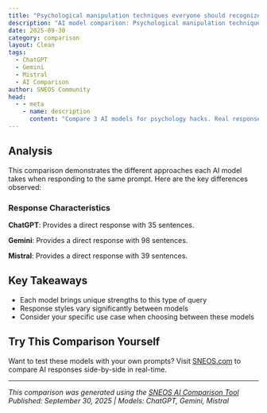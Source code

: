 ```yaml
---
title: "Psychological manipulation techniques everyone should recognize"
description: "AI model comparison: Psychological manipulation techniques everyone should recognize..."
date: 2025-09-30
category: comparison
layout: Clean
tags:
  - ChatGPT
  - Gemini
  - Mistral
  - AI Comparison
author: SNEOS Community
head:
  - - meta
    - name: description
      content: "Compare 3 AI models for psychology hacks. Real responses from ChatGPT, Gemini, Mistral with detailed analysis."
---
```


<ChatComparison
  title="Psychological manipulation techniques everyone should recognize"
  prompt="Psychological manipulation techniques everyone should recognize"
  :responses='{"ChatGPT": "Certainly! Recognizing psychological manipulation techniques is crucial for protecting yourself from being exploited or influenced unfairly. Here are some common manipulation techniques everyone should be aware of:\n\n1. **Gaslighting** \n Making someone doubt their own memories, perceptions, or sanity. For example, denying facts or events that the person clearly remembers.\n\n2. **Guilt-Tripping** \n Making someone feel guilty or responsible for things out of their control to influence their behavior.\n\n3. **Playing the Victim** \n Pretending to be the injured party to gain sympathy and manipulate others into giving in.\n\n4. **Love-Bombing** \n Overwhelming someone with affection or praise to gain their trust and control.\n\n5. **Silent Treatment** \n Withholding communication to punish or control someone, making them anxious or eager to comply.\n\n6. **Triangulation** \n Involving a third person to create conflict or manipulate relationships.\n\n7. **Projection** \n Attributing one\u2019s own negative traits or feelings onto someone else to deflect blame.\n\n8. **Blaming** \n Shifting responsibility onto others to avoid accountability.\n\n9. **Excessive Flattery** \n Using compliments to lower someone\u2019s defenses and gain favor.\n\n10. **Intimidation** \n Using threats, aggression, or fear to control someone\u2019s actions.\n\n11. **Conditional Approval** \n Offering approval or love only when someone meets certain demands or behaviors.\n\n12. **False Dilemma** \n Presenting only two options when there are more, to force a choice favorable to the manipulator.\n\n13. **Playing on Insecurities** \n Highlighting or exaggerating someone\u2019s vulnerabilities to influence them.\n\n14. **Overgeneralization** \n Using words like \u0022always\u0022 or \u0022never\u0022 to make someone feel trapped or hopeless.\n\n15. **Manipulative Sympathy Appeals** \n Using pity or emotional appeals to get what one wants.\n\nBeing aware of these techniques can help you recognize when someone is trying to manipulate you and respond more effectively. Setting boundaries, asking questions, and seeking objective opinions can also help protect against manipulation.", "Gemini": "Okay, let\u0027s break down some common psychological manipulation techniques that are helpful to recognize. It\u0027s important to remember that:\n\n* **Context Matters:** Not every instance of these techniques is malicious. Sometimes people use them unconsciously or without harmful intent. The key is to look for a pattern of behavior and the overall impact on you or others.\n* **Awareness is Power:** Recognizing these techniques doesn\u0027t make you immune, but it gives you the ability to step back, analyze the situation, and choose how you respond.\n* **It\u0027s About Control:** The goal of manipulation is to control someone\u0027s behavior, thoughts, or emotions for the manipulator\u0027s benefit.\n* **Not a Diagnosis:** Recognizing these traits in someone isn\u0027t a diagnosis of a personality disorder. These techniques are used by all sorts of people.\n\nHere\u0027s a breakdown of some key techniques, grouped for clarity:\n\n**I. Techniques That Exploit Emotions \u0026 Feelings**\n\n* **Guilt-Tripping:**\n * **How it works:** Making you feel responsible or bad for something, even if it\u0027s not your fault. The manipulator often uses phrases like, \u0022If you really loved me...\u0022 or \u0022After all I\u0027ve done for you...\u0022\n * **Goal:** To get you to do something you don\u0027t want to do, or to control your behavior by exploiting your empathy.\n * **Example:** \u0022I stayed up all night worrying about you, and this is how you repay me?\u0022\n* **Love Bombing:**\n * **How it works:** Overwhelming someone with affection, attention, gifts, and praise very early in a relationship (romantic, platonic, or even professional). It feels intense and amazing at first, but it\u0027s often used to quickly establish control.\n * **Goal:** To create a sense of obligation and dependence, making it harder for the victim to see red flags or leave the relationship.\n * **Example:** Constant texts, calls, extravagant gifts, and declarations of \u0022soulmate\u0022 status within the first few weeks.\n* **Emotional Blackmail:**\n * **How it works:** Using threats (direct or indirect) to control someone\u0027s behavior. These threats can involve the relationship, the manipulator\u0027s own well-being, or the victim\u0027s reputation.\n * **Goal:** To force compliance through fear and obligation.\n * **Example:** \u0022If you leave me, I don\u0027t know what I\u0027ll do,\u0022 or \u0022If you don\u0027t help me with this, everyone will think you\u0027re a terrible person.\u0022\n* **Playing the Victim:**\n * **How it works:** Portraying oneself as helpless, oppressed, or unfairly treated to gain sympathy and manipulate others into providing assistance or taking their side.\n * **Goal:** To avoid responsibility, gain attention, and control others through pity.\n * **Example:** \u0022Why does this always happen to *me*?\u0022 or exaggerating minor inconveniences into major tragedies.\n* **Gaslighting:**\n * **How it works:** Making someone question their own sanity, memory, or perception of reality. This can involve denying events that happened, twisting words, or making the victim feel like they\u0027re \u0022crazy.\u0022\n * **Goal:** To erode the victim\u0027s self-confidence and make them dependent on the manipulator for validation.\n * **Example:** \u0022That never happened,\u0022 \u0022You\u0027re imagining things,\u0022 or \u0022You\u0027re too sensitive.\u0022 (even if the victim\u0027s reaction is perfectly normal).\n* **Triangulation:**\n * **How it works:** Involving a third person in a conflict to manipulate the situation. This could be to gain support, spread rumors, or create jealousy.\n * **Goal:** To create division, gain power, and avoid direct confrontation.\n * **Example:** \u0022Sarah agrees with me that you\u0027re being unreasonable,\u0022 or constantly talking about how attractive someone else finds them to make their partner jealous.\n\n**II. Techniques That Exploit Thinking \u0026 Logic**\n\n* **Moving the Goalposts:**\n * **How it works:** Changing the requirements or expectations after an agreement has already been made, making it impossible to succeed.\n * **Goal:** To keep the victim striving and under control, preventing them from achieving a sense of accomplishment or independence.\n * **Example:** \u0022Okay, if you clean the entire house, I\u0027ll take you out to dinner.\u0022 After the house is cleaned: \u0022Well, it\u0027s not *really* clean enough. You missed a spot.\u0022\n* **Cognitive Dissonance:**\n * **How it works:** Creating a situation where someone holds two conflicting beliefs or values, causing them discomfort. The manipulator then offers a way to resolve the dissonance (usually by changing their behavior to align with the manipulator\u0027s desires).\n * **Goal:** To change someone\u0027s beliefs or behaviors by exploiting their need for consistency.\n * **Example:** A person values honesty, but their boss pressures them to lie to a client. The boss might then convince them that lying is okay in this situation because it\u0027s \u0022for the good of the company.\u0022\n* **Scapegoating:**\n * **How it works:** Blaming someone else for problems or mistakes, often to deflect responsibility or maintain a positive image.\n * **Goal:** To avoid accountability and maintain control by shifting blame.\n * **Example:** \u0022It\u0027s not my fault the project failed, it\u0027s because [person\u0027s name] didn\u0027t do their part.\u0022\n* **Mind Games:**\n * **How it works:** Using confusing or unpredictable behavior to keep someone off balance and make them easier to control. This can include mixed signals, withholding information, or creating unnecessary drama.\n * **Goal:** To create confusion and dependence, making the victim reliant on the manipulator for guidance.\n * **Example:** Giving someone the silent treatment one day, then acting perfectly normal the next, without explanation.\n* **Negging:**\n * **How it works:** Giving backhanded compliments or subtle insults to undermine someone\u0027s self-esteem and make them seek approval.\n * **Goal:** To lower someone\u0027s confidence and make them more susceptible to manipulation.\n * **Example:** \u0022That\u0027s a really interesting outfit... I don\u0027t think I could pull it off.\u0022\n\n**III. Techniques That Exploit Social Dynamics \u0026 Power**\n\n* **Isolation:**\n * **How it works:** Separating someone from their support network (friends, family, colleagues) to make them more dependent on the manipulator.\n * **Goal:** To reduce the victim\u0027s access to outside perspectives and make them more vulnerable to influence.\n * **Example:** Discouraging someone from spending time with their friends, or creating conflicts with their family members.\n* **Using Authority:**\n * **How it works:** Exploiting a position of power (real or perceived) to control or intimidate others.\n * **Goal:** To gain compliance through fear of consequences or respect for authority.\n * **Example:** A boss who constantly threatens to fire employees for minor mistakes.\n* **Social Pressure:**\n * **How it works:** Using the desire to be accepted or liked to influence someone\u0027s behavior.\n * **Goal:** To gain compliance by making someone feel like they need to conform to the group.\n * **Example:** \u0022Everyone else is doing it, why aren\u0027t you?\u0022\n* **Playing the \u0022Friend\u0022:**\n * **How it works:** Acting like a supportive friend to gain someone\u0027s trust, then using that trust to manipulate them.\n * **Goal:** To lower someone\u0027s defenses and make them more willing to do what the manipulator wants.\n * **Example:** \u0022As your friend, I think you should...\u0022 (when the advice actually benefits the manipulator).\n\n**How to Protect Yourself:**\n\n* **Trust Your Intuition:** If something feels wrong, it probably is. Pay attention to your gut feelings.\n* **Set Boundaries:** Know your limits and be assertive about enforcing them. Saying \u0022no\u0022 is a complete sentence.\n* **Take Your Time:** Don\u0027t be rushed into making decisions. Step back, think things through, and seek advice from trusted sources.\n* **Seek Support:** Talk to friends, family, or a therapist about your concerns. An outside perspective can be invaluable.\n* **Document Everything:** If you suspect you\u0027re being manipulated, keep a record of interactions and events.\n* **Educate Yourself:** The more you know about manipulation tactics, the better equipped you\u0027ll be to recognize and resist them.\n* **Focus on Your Own Needs:** Prioritize your own well-being and don\u0027t let anyone guilt you into sacrificing your needs for theirs.\n* **Consider Detachment:** Sometimes the best way to deal with a manipulator is to limit or end contact.\n\n**Important Considerations:**\n\n* **Subtle vs. Overt:** Manipulation can range from subtle and insidious to blatant and aggressive.\n* **Intent:** While not all uses of these techniques are intentional, the *impact* on the victim is what matters.\n* **Self-Awareness:** It\u0027s possible to engage in some of these behaviors unintentionally. Self-reflection is key to ensuring you\u0027re not manipulating others.\n\nBy understanding these techniques, you can better protect yourself and others from manipulation and build healthier, more authentic relationships. Good luck!\n", "Mistral": "Recognizing psychological manipulation techniques is crucial for protecting oneself from harmful influences. Here are some common techniques to be aware of:\n\n1. **Gaslighting**: This involves making someone question their own reality, memories, or perceptions. The manipulator might deny things they previously said or did, causing the victim to doubt their own sanity.\n\n2. **Love Bombing**: Often used in abusive relationships, this technique involves overwhelming someone with displays of affection and admiration to gain their trust and affection, often with the goal of later exploiting them.\n\n3. **Guilt Tripping**: Manipulators use guilt to control others. They might say things like, \u0022If you really loved me, you would do this,\u0022 or \u0022After all I\u0027ve done for you, you can\u0027t even do this one thing?\u0022\n\n4. **Shaming**: This involves using shame to control behavior. Manipulators might ridicule or belittle others to make them feel small and comply with their wishes.\n\n5. **Victimhood**: The manipulator portrays themselves as a victim to gain sympathy and get others to do what they want. They might say things like, \u0022You always hurt me,\u0022 or \u0022No one ever helps me.\u0022\n\n6. **Projection**: This is when a manipulator accuses others of doing something that they themselves are actually doing. For example, a manipulator might accuse someone of lying when they are the one being dishonest.\n\n7. **Isolation**: Manipulators may try to isolate their victims from friends, family, or other sources of support to make them more dependent and easier to control.\n\n8. **Fear-Based Control**: This involves using threats or intimidation to control others. The manipulator might threaten harm, abandonment, or other negative consequences if the victim doesn\u0027t comply.\n\n9. **Triangulation**: This technique involves bringing a third person into a situation to create drama or conflict, often to distract from the manipulator\u0027s own behavior.\n\n10. **Silent Treatment**: Manipulators use silence, sulking, or withdrawal to punish, avoid discussion, or manipulate others into feeling guilty.\n\n11. **Moving the Goalposts**: This involves changing the criteria for a particular outcome, making it difficult for the victim to ever meet the manipulator\u0027s demands.\n\n12. **Bait and Switch**: The manipulator promises one thing but delivers another, often to their own advantage.\n\n13. **Foot-in-the-Door Technique**: This involves making a small request that is likely to be accepted, then following up with a larger request. The initial compliance makes it harder for the victim to refuse the second request.\n\n14. **Door-in-the-Face Technique**: This involves making a large request that is likely to be refused, then following up with a smaller request. The victim is more likely to comply with the smaller request after refusing the larger one.\n\nRecognizing these techniques can help you protect yourself and maintain healthy boundaries in your relationships. If you suspect you\u0027re being manipulated, it\u0027s important to seek support from trusted friends, family, or professionals."}' 
  published-date="12:55"
/>

## Analysis

This comparison demonstrates the different approaches each AI model takes when responding to the same prompt. Here are the key differences observed:

### Response Characteristics

**ChatGPT**: Provides a direct response with 35 sentences. 

**Gemini**: Provides a direct response with 98 sentences. 

**Mistral**: Provides a direct response with 39 sentences. 

## Key Takeaways

- Each model brings unique strengths to this type of query
- Response styles vary significantly between models
- Consider your specific use case when choosing between these models

## Try This Comparison Yourself

Want to test these models with your own prompts? Visit [SNEOS.com](https://sneos.com) to compare AI responses side-by-side in real-time.

---

*This comparison was generated using the [SNEOS AI Comparison Tool](https://sneos.com)*
*Published: September 30, 2025 | Models: ChatGPT, Gemini, Mistral*
